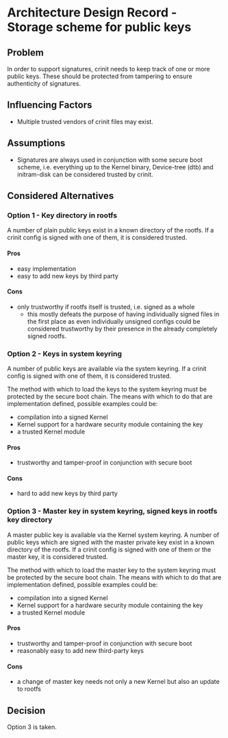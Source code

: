 # Architecture Design Record - Storage scheme for public keys

## Problem

In order to support signatures, crinit needs to keep track of one or more public keys. These should be protected from
tampering to ensure authenticity of signatures.

## Influencing Factors

* Multiple trusted vendors of crinit files may exist.

## Assumptions

* Signatures are always used in conjunction with some secure boot scheme, i.e. everything up to the Kernel binary, Device-tree (dtb) and initram-disk can
  be considered trusted by crinit.

## Considered Alternatives

### Option 1 - Key directory in rootfs

A number of plain public keys exist in a known directory of the rootfs. If a crinit config is signed with one of them,
it is considered trusted.

#### Pros

* easy implementation
* easy to add new keys by third party

#### Cons

* only trustworthy if rootfs itself is trusted, i.e. signed as a whole
  - this mostly defeats the purpose of having individually signed files in the first place as even individually unsigned
    configs could be considered trustworthy by their presence in the already completely signed rootfs.

### Option 2 - Keys in system keyring

A number of public keys are available via the system keyring. If a crinit config is signed with one of them, it is
considered trusted.

The method with which to load the keys to the system keyring must be protected by the secure boot chain. The means with
which to do that are implementation defined, possible examples could be:

* compilation into a signed Kernel
* Kernel support for a hardware security module containing the key
* a trusted Kernel module

#### Pros

* trustworthy and tamper-proof in conjunction with secure boot

#### Cons

* hard to add new keys by third party

### Option 3 - Master key in system keyring, signed keys in rootfs key directory

A master public key is available via the Kernel system keyring. A number of public keys which are signed with the master
private key exist in a known directory of the rootfs. If a crinit config is signed with one of them or the master key,
it is considered trusted.

The method with which to load the master key to the system keyring must be protected by the secure boot chain. The means
with which to do that are implementation defined, possible examples could be:

* compilation into a signed Kernel
* Kernel support for a hardware security module containing the key
* a trusted Kernel module

#### Pros

* trustworthy and tamper-proof in conjunction with secure boot
* reasonably easy to add new third-party keys

#### Cons

* a change of master key needs not only a new Kernel but also an update to rootfs

## Decision

Option 3 is taken.
